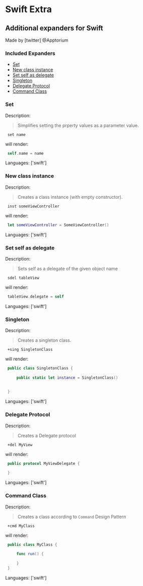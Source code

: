# Swift Extra

## Additional expanders for Swift

Made by [twitter] @Apptorium

### Included Expanders

- [Set](#set)
- [New class instance](#new-class-instance)
- [Set self as delegate](#set-self-as-delegate)
- [Singleton](#singleton)
- [Delegate Protocol](#delegate-protocol)
- [Command Class](#command-class)

### Set

Description:

> Simplifies setting the prperty values as a parameter value.

` set name`

will render:


```swift
 self.name = name
```

Languages: ['swift']



### New class instance

Description:

> Creates a class instance (with empty constructor).

` inst someViewController`

will render:


```swift
 let someViewController = SomeViewController()
```

Languages: ['swift']



### Set self as delegate

Description:

> Sets self as a delegate of the given object name

` sdel tableView`

will render:


```swift
 tableView.delegate = self
```

Languages: ['swift']



### Singleton

Description:

> Creates a singleton class.

` +sing SingletonClass`

will render:


```swift
 public class SingletonClass {
 
     public static let instance = SingletonClass()
 
     
 }
```

Languages: ['swift']



### Delegate Protocol

Description:

> Creates a Delegate protocol

` +del MyView`

will render:


```swift
 public protocol MyViewDelegate {
     
 }
```

Languages: ['swift']



### Command Class

Description:

> Creates a class according to `Command` Design Pattern

` +cmd MyClass`

will render:


```swift
 public class MyClass {
 
     func run() {
         
     }
 }
```

Languages: ['swift']



